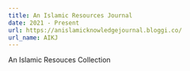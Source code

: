 ```yaml
---
title: An Islamic Resources Journal
date: 2021 - Present
url: https://anislamicknowledgejournal.bloggi.co/
url_name: AIKJ
---
```


An Islamic Resouces Collection